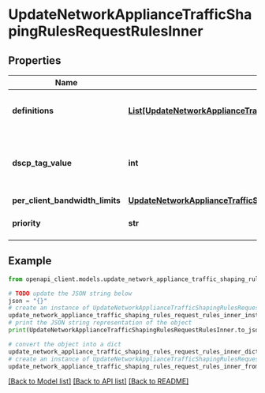 # UpdateNetworkApplianceTrafficShapingRulesRequestRulesInner


## Properties

Name | Type | Description | Notes
------------ | ------------- | ------------- | -------------
**definitions** | [**List[UpdateNetworkApplianceTrafficShapingRulesRequestRulesInnerDefinitionsInner]**](UpdateNetworkApplianceTrafficShapingRulesRequestRulesInnerDefinitionsInner.md) |     A list of objects describing the definitions of your traffic shaping rule. At least one definition is required.  | 
**dscp_tag_value** | **int** |     The DSCP tag applied by your rule. null means &#39;Do not change DSCP tag&#39;.     For a list of possible tag values, use the trafficShaping/dscpTaggingOptions endpoint.  | [optional] 
**per_client_bandwidth_limits** | [**UpdateNetworkApplianceTrafficShapingRulesRequestRulesInnerPerClientBandwidthLimits**](UpdateNetworkApplianceTrafficShapingRulesRequestRulesInnerPerClientBandwidthLimits.md) |  | [optional] 
**priority** | **str** |     A string, indicating the priority level for packets bound to your rule.     Can be &#39;low&#39;, &#39;normal&#39; or &#39;high&#39;.  | [optional] 

## Example

```python
from openapi_client.models.update_network_appliance_traffic_shaping_rules_request_rules_inner import UpdateNetworkApplianceTrafficShapingRulesRequestRulesInner

# TODO update the JSON string below
json = "{}"
# create an instance of UpdateNetworkApplianceTrafficShapingRulesRequestRulesInner from a JSON string
update_network_appliance_traffic_shaping_rules_request_rules_inner_instance = UpdateNetworkApplianceTrafficShapingRulesRequestRulesInner.from_json(json)
# print the JSON string representation of the object
print(UpdateNetworkApplianceTrafficShapingRulesRequestRulesInner.to_json())

# convert the object into a dict
update_network_appliance_traffic_shaping_rules_request_rules_inner_dict = update_network_appliance_traffic_shaping_rules_request_rules_inner_instance.to_dict()
# create an instance of UpdateNetworkApplianceTrafficShapingRulesRequestRulesInner from a dict
update_network_appliance_traffic_shaping_rules_request_rules_inner_from_dict = UpdateNetworkApplianceTrafficShapingRulesRequestRulesInner.from_dict(update_network_appliance_traffic_shaping_rules_request_rules_inner_dict)
```
[[Back to Model list]](../README.md#documentation-for-models) [[Back to API list]](../README.md#documentation-for-api-endpoints) [[Back to README]](../README.md)


